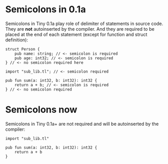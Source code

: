 # Semicolons in 0.1a
Semicolons in Tiny 0.1a play role of delimiter of statements in source code. They are **not** autoinserted by the compiler. And they are required to be placed at the end of each statement (except for function and struct definition):
```tiny
struct Person {
    pub name: string; // <- semicolon is required
    pub age: int32; // <- semicolon is required
} // <- no semicolon required here
```
```tiny
import "sub_lib.tl"; // <- semicolon required

pub fun sum(a: int32, b: int32): int32 {
    return a + b; // <- semicolon is required
} // <- no semicolon required
```

# Semicolons now
Semicolons in Tiny 0.1a+ are not required and will be autoinserted by the compiler:
```tiny
import "sub_lib.tl"

pub fun sum(a: int32, b: int32): int32 {
    return a + b
}
```
